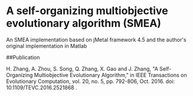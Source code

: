# A self-organizing multiobjective evolutionary algorithm (SMEA)

An SMEA implementation based on jMetal framework 4.5 and the author's original implementation in Matlab

##Publication

H. Zhang, A. Zhou, S. Song, Q. Zhang, X. Gao and J. Zhang, "A Self-Organizing Multiobjective Evolutionary Algorithm," in IEEE Transactions on Evolutionary Computation, vol. 20, no. 5, pp. 792-806, Oct. 2016.
doi: 10.1109/TEVC.2016.2521868 .
